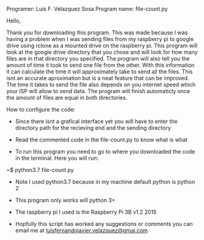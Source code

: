 Programer: Luis F. Velazquez Sosa
Program name: file-count.py

Hello,

Thank you for downloading this program. This was made because I 
was having a problem when I was sending files from my raspberry pi
to google drive using rclone as a mounted drive on the raspberry pi.
This program will look at the google drive directory that you chose
and will look for how many files are in that directory you specified.
The program will also tell you the amount of time it took to send
one file from the other. With this information it can calculate the 
time it will approximately take to send all the files. This isnt an 
accurate aproximation but is a neat feature that can be improved. 	
The time it takes to send the file also depends on you internet speed
which your ISP will allow to send data. The program will finish 
automaticly once the amount of files are equal in both directories. 


How to configure the code:

- Since there isnt a grafical interface yet you will have to enter
	the directory path for the recieving end and the sending directory
	
- Read the commented code in the file-count.py to know what is what
	
- To run this program you need to go to where you downloaded the code
	in the terminal. Here you will run:
	
 ~$ python3.7 file-count.py
	
- Note I used python3.7 because in my machine default python is python 2
	
- This program only works will python 3+
	
- The raspberry pi I used is the Raspberry Pi 3B v1.2 2015
	
- Hopfully this script has worked any suggestions or comments you can 
	email me at luisfernandojavier.velazquez@gmai.com

